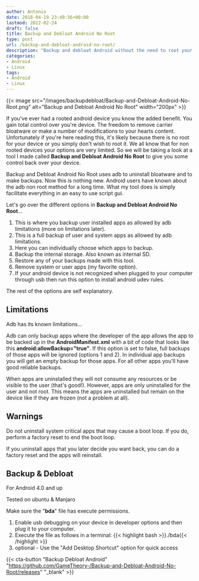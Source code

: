 ```yaml
---
author: Antonio
date: 2018-04-19 23:49:56+00:00
lastmod: 2022-02-24
draft: false
title: Backup and Debloat Android No Root
type: post
url: /backup-and-debloat-android-no-root/
description: "Backup and debloat Android without the need to root your device. If you don't want to, or there's no root for your device, then just use this tool to backup and debloat android without root."
categories:
- Android
- Linux
tags:
- Android
- Linux
---
```


{{< image src="/images/backupdebloat/Backup-and-Debloat-Android-No-Root.png" alt="Backup and Debloat Android No Root" width="200px" >}}

If you've ever had a rooted android device you know the added benefit. You gain total control over you're device. The freedom to remove carrier bloatware or make a number of modifications to your hearts content. Unfortunately if you're here reading this, it's likely because there is no root for your device or you simply don't wish to root it. We all know that for non rooted devices your options are very limited. So we will be taking a look at a tool I made called **Backup and Debloat Android No Root** to give you some control back over your device.

<!--more-->

Backup and Debloat Android No Root uses adb to uninstall bloatware and to make backups. Now this is nothing new. Android users have known about the adb non root method for a long time. What my tool does is simply facilitate everything in an easy to use script gui.

<!--adsense-->

Let's go over the different options in **Backup and Debloat Android No Root**...

1. This is where you backup user installed apps as allowed by adb limitations (more on limitations later).
2. This is a full backup of user and system apps as allowed by adb limitations.
3. Here you can individually choose which apps to backup.
4. Backup the internal storage. Also known as internal SD.
5. Restore any of your backups made with this tool.
6. Remove system or user apps (my favorite option).
7. If your android device is not recognized when plugged to your computer through usb then run this option to install android udev rules.

The rest of the options are self explanatory.

## **Limitations**

Adb has its known limitations...

Adb can only backup apps where the developer of the app allows the app to be backed up in the **AndroidManifest.xml** with a bit of code that looks like this **android:allowBackup="true"**. If this option is set to false, full backups of those apps will be ignored (options 1 and 2). In individual app backups you will get an empty backup for those apps. For all other apps you'll have good reliable backups.

When apps are uninstalled they will not consume any resources or be visible to the user (that's good!). However, apps are only uninstalled for the user and not root. This means the apps are uninstalled but remain on the device like if they are frozen (not a problem at all).

## **Warnings**

Do not uninstall system critical apps that may cause a boot loop. If you do, perform a factory reset to end the boot loop.

If you uninstall apps that you later decide you want back, you can do a factory reset and the apps will reinstall.

<!--adsense-->

## **Backup & Debloat**

For Android 4.0 and up

Tested on ubuntu & Manjaro

Make sure the "**bda**" file has execute permissions.

1. Enable usb debugging on your device in developer options and then plug it to your computer.
2. Execute the file as follows in a terminal:
  {{< highlight bash >}}./bda{{< /highlight >}}
3. optional - Use the "Add Desktop Shortcut" option for quick access

{{< cta-button "Backup Debloat Android" "https://github.com/GameTheory-/Backup-and-Debloat-Android-No-Root/releases" "_blank" >}}
